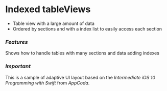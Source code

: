# Indexed tableViews

- Table view with a large amount of data
- Ordered by sections and with a index list to easily access each section

### *Features*
Shows how to handle tables with many sections and data adding indexes

### *Important*
This is a sample of adaptive UI layout based on the *Intermediate iOS 10 Programming with Swift* from *AppCoda*.
